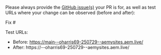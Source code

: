 Please always provide the [GitHub issue(s)](../issues) your PR is for, as well as test URLs where your change can be observed (before and after):

Fix #<gh-issue-id>

Test URLs:
- Before: https://main--oharris69-250729--aemysites.aem.live/
- After: https://<branch>--oharris69-250729--aemysites.aem.live/
